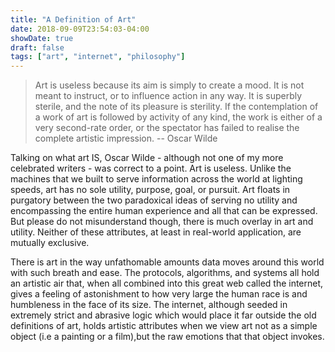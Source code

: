 ```yaml
---
title: "A Definition of Art"
date: 2018-09-09T23:54:03-04:00
showDate: true
draft: false
tags: ["art", "internet", "philosophy"]
---
```


> Art is useless because its aim is simply to create a mood. It is not meant to instruct, or to influence action in any way. It is superbly sterile, and the note of its pleasure is sterility. If the contemplation of a work of art is followed by activity of any kind, the work is either of a very second-rate order, or the spectator has failed to realise the complete artistic impression. -- Oscar Wilde

Talking on what art IS, Oscar Wilde - although not one of my more celebrated writers - was correct to a point. Art is useless. Unlike the machines that we built to serve information across the world at lighting speeds, art has no sole utility, purpose, goal, or pursuit. Art floats in purgatory between the two paradoxical ideas of serving no utility and encompassing the entire human experience and all that can be expressed. But please do not misunderstand though, there is much overlay in art and utility. Neither of these attributes, at least in real-world application, are mutually exclusive. 

There is art in the way unfathomable amounts data moves around this world with such breath and ease. The protocols, algorithms, and systems all hold an artistic air that, when all combined into this great web called the internet, gives a feeling of astonishment to how very large the human race is and humbleness in the face of its size. The internet, although seeded in extremely strict and abrasive logic which would place it far outside the old definitions of art, holds artistic attributes when we view art not as a simple object (i.e a painting or a film),but the raw emotions that that object invokes. 

